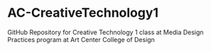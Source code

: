 # AC-CreativeTechnology1
GitHub Repository for Creative Technology 1 class at Media Design Practices program at Art Center College of Design
